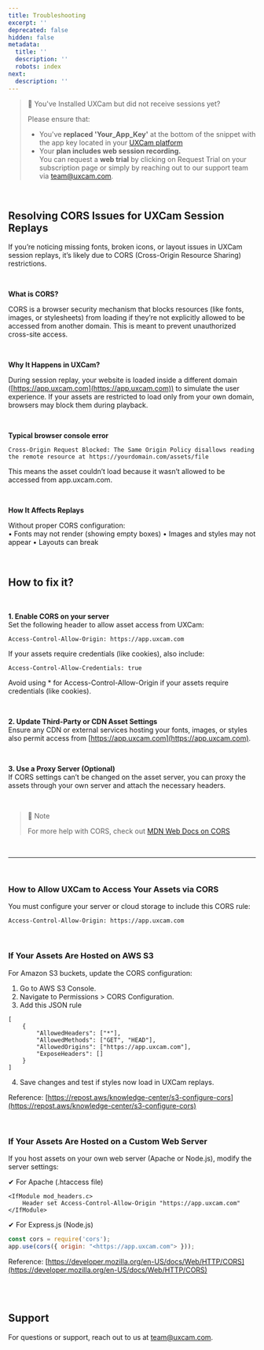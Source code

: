 ```yaml
---
title: Troubleshooting
excerpt: ''
deprecated: false
hidden: false
metadata:
  title: ''
  description: ''
  robots: index
next:
  description: ''
---
```

> 🚧 You've Installed UXCam but did not receive sessions yet?
>
> Please ensure that:
>
> * You've **replaced 'Your\_App\_Key'** at the bottom of the snippet with the app key located in your [UXCam platform](https://app.uxcam.com/integration)
> * Your **plan includes web session recording.**\
>   You can request a **web trial** by clicking on Request Trial on your subscription page or simply by reaching out to our support team via [team@uxcam.com](mailto:team@uxcam.com).

<br />

## Resolving CORS Issues for UXCam Session Replays

If you’re noticing missing fonts, broken icons, or layout issues in UXCam session replays, it’s likely due to CORS (Cross-Origin Resource Sharing) restrictions.

<br />

**What is CORS?**

CORS is a browser security mechanism that blocks resources (like fonts, images, or stylesheets) from loading if they’re not explicitly allowed to be accessed from another domain. This is meant to prevent unauthorized cross-site access.

<br />

**Why It Happens in UXCam?**

During session replay, your website is loaded inside a different domain ([https://app.uxcam.com](https://app.uxcam.com)) to simulate the user experience. If your assets are restricted to load only from your own domain, browsers may block them during playback.

<br />

**Typical browser console error**

```
Cross-Origin Request Blocked: The Same Origin Policy disallows reading the remote resource at https://yourdomain.com/assets/file
```

This means the asset couldn’t load because it wasn’t allowed to be accessed from app.uxcam.com.

<br />

**How It Affects Replays**

Without proper CORS configuration:\
•	Fonts may not render (showing empty boxes)
•	Images and styles may not appear
•	Layouts can break

<br />

## How to fix it?

<br />

**1. Enable CORS on your server**\
Set the following header to allow asset access from UXCam:

```
Access-Control-Allow-Origin: https://app.uxcam.com
```

If your assets require credentials (like cookies), also include:

```
Access-Control-Allow-Credentials: true
```

Avoid using \* for Access-Control-Allow-Origin if your assets require credentials (like cookies).

<br />

**2. Update Third-Party or CDN Asset Settings**\
Ensure any CDN or external services hosting your fonts, images, or styles also permit access from [https://app.uxcam.com](https://app.uxcam.com).

<br />

**3. Use a Proxy Server (Optional)**\
If CORS settings can’t be changed on the asset server, you can proxy the assets through your own server and attach the necessary headers.

<br />

> 📘 Note
>
> For more help with CORS, check out [MDN Web Docs on CORS](https://developer.mozilla.org/en-US/docs/Web/HTTP/Guides/CORS)

<br />

***

<br />

### How to Allow UXCam to Access Your Assets via CORS

You must configure your server or cloud storage to include this CORS rule:

```Text http
Access-Control-Allow-Origin: https://app.uxcam.com
```

<br />

### If Your Assets Are Hosted on AWS S3

For Amazon S3 buckets, update the CORS configuration:

1. Go to AWS S3 Console.
2. Navigate to Permissions > CORS Configuration.
3. Add this JSON rule

```Text JSON
[
    {
        "AllowedHeaders": ["*"],
        "AllowedMethods": ["GET", "HEAD"],
        "AllowedOrigins": ["https://app.uxcam.com"],
        "ExposeHeaders": []
    }
]
```

4. Save changes and test if styles now load in UXCam replays.

Reference: [https://repost.aws/knowledge-center/s3-configure-cors](https://repost.aws/knowledge-center/s3-configure-cors)

<br />

### If Your Assets Are Hosted on a Custom Web Server

If you host assets on your own web server (Apache or Node.js), modify the server settings:

✔ For Apache (.htaccess file)

```Text Apache
<IfModule mod_headers.c>
    Header set Access-Control-Allow-Origin "https://app.uxcam.com"
</IfModule>
```

✔ For Express.js (Node.js)

```javascript
const cors = require('cors');  
app.use(cors({ origin: "<https://app.uxcam.com"> }));
```

Reference: [https://developer.mozilla.org/en-US/docs/Web/HTTP/CORS](https://developer.mozilla.org/en-US/docs/Web/HTTP/CORS)

<br />

<br />

## Support

For questions or support, reach out to us at [team@uxcam.com](mailto:team@uxcam.com).